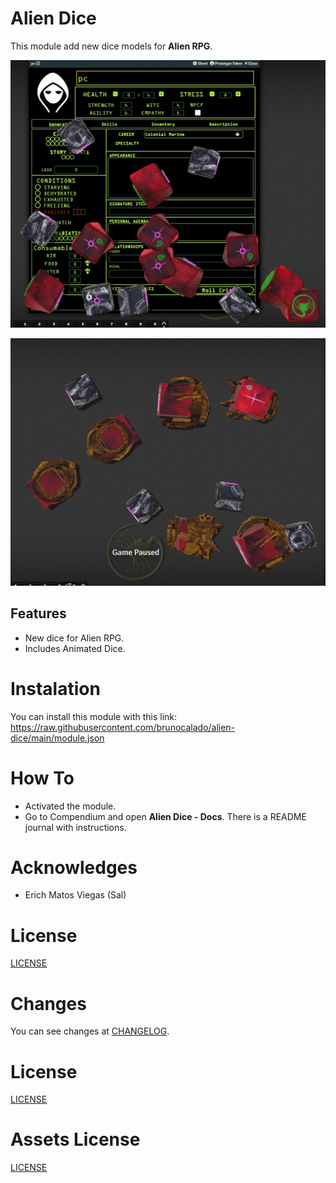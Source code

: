 # Alien Dice
This module add new dice models for **Alien RPG**.

<p align="center">
  <img width="1000" src="docs/docs_demo1.webp">
</p>

<p align="center">
  <img width="1000" src="docs/docs_demo2.webp">
</p>

## Features
- New dice for Alien RPG.
- Includes Animated Dice.

# Instalation
You can install this module with this link: https://raw.githubusercontent.com/brunocalado/alien-dice/main/module.json

# How To
- Activated the module. 
- Go to Compendium and open **Alien Dice - Docs**. There is a README journal with instructions.

# Acknowledges
- Erich Matos Viegas (Sal)

# License
[LICENSE](https://github.com/brunocalado/alien-dice/blob/main/LICENSE)

# Changes
You can see changes at [CHANGELOG](CHANGELOG.md).

# License
[LICENSE](https://github.com/brunocalado/alien-dice/blob/main/LICENSE.md)

# Assets License
[LICENSE](https://github.com/brunocalado/alien-dice/blob/main/LICENSE-ASSETS.md)